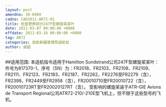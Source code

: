 ```yaml
---
layout: post
amendno: 39-6909
cadno: CAD2011-AR72-01
title: 检查更换部分247F型螺旋桨桨叶
date: 2011-03-07 00:00:00 +0800
effdate: 2011-03-16 00:00:00 +0800
tag: AR72
categories: 民航新疆管理局适航处
author: 戚超
---
```


##适用范围:
本适航指令适用于Hamilton Sundstrand公司247F型螺旋桨桨叶：件号为817370-1，序号（SN）为：FR2018、FR2103、FR2108、FR2109、FR2111、FR2123、FR2183、FR2187、FR2262，FR2276至FR2279（含），FR2398，FR2449至FR2958（含），FR20010710至FR20010722（含），FR20010723RT至FR20020127RT（含）。
受影响的螺旋桨装于ATR-GIE Avions de Transport Regional公司ATR72-210/-210E型飞机上，但不限于这些型号的飞机。

